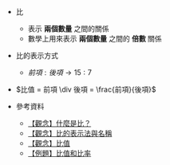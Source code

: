 - 比
	- 表示 **兩個數量** 之間的關係
	- 數學上用來表示 **兩個數量** 之間的 **倍數** 關係

- 比的表示方式
	- $前項 : 後項 \to 15 : 7$

- $比值 = 前項 \div 後項 = \frac{前項}{後項}$

- 參考資料
  - [【觀念】什麼是比？](https://www.junyiacademy.org/course-compare/math-elem/math-6/math-grade-6-a/g06-menfs6b/v/W3zWhkjSPzo "【觀念】什麼是比？")
  - [【觀念】比的表示法與名稱](https://www.junyiacademy.org/course-compare/math-elem/math-6/math-grade-6-a/g06-menfs6b/v/QCdQzVgdfJw "【觀念】比的表示法與名稱")
  - [【觀念】比值](https://www.junyiacademy.org/course-compare/math-elem/math-6/math-grade-6-a/g06-menfs6b/v/BBDLeCK6kpw "【觀念】比值")
  - [【例題】比值和比率](https://www.junyiacademy.org/course-compare/math-elem/math-6/math-grade-6-a/g06-menfs6b/v/PcWf7vRg1Jg "【例題】比值和比率")